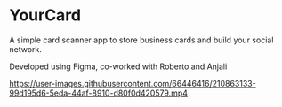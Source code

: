 # YourCard
A simple card scanner app to store business cards and build your social network.

Developed using Figma, co-worked with Roberto and Anjali


https://user-images.githubusercontent.com/66446416/210863133-99d195d6-5eda-44af-8910-d80f0d420579.mp4

